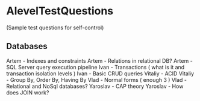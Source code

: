 # AlevelTestQuestions
(Sample test questions for self-control)

## Databases
Artem       - Indexes and constraints
Artem       - Relations in relational DB?
Artem       - SQL Server query execution pipeline
Ivan        - Transactions ( what is it and transaction isolation levels )
Ivan        - Basic CRUD queries
Vitaliy     - ACID
Vitaliy     - Group By, Order By, Having By 
Vlad        - Normal forms ( enough 3 )
Vlad        - Relational and NoSql databases?
Yaroslav    - CAP theory
Yaroslav    - How does JOIN work?